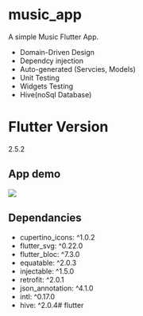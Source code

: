 # music_app

A simple Music Flutter App.

- Domain-Driven Design
- Dependcy injection
- Auto-generated (Servcies, Models)
- Unit Testing
- Widgets Testing
- Hive(noSql Database)
# Flutter Version
2.5.2

## App demo

![](app.gif)

## Dependancies
- cupertino_icons: ^1.0.2
- flutter_svg: ^0.22.0
- flutter_bloc: ^7.3.0
- equatable: ^2.0.3
- injectable: ^1.5.0
- retrofit: ^2.0.1
- json_annotation: ^4.1.0
- intl: ^0.17.0
- hive: ^2.0.4# flutter
